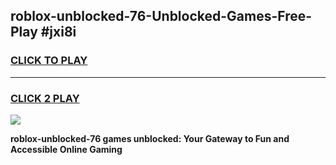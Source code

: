 
## roblox-unblocked-76-Unblocked-Games-Free-Play #jxi8i
<h3>
<a href="https://us.freeplayer.one?title=roblox-unblocked-76&ref=9M">CLICK TO PLAY</a></h3>
<hr>

<h3>
<a href="https://us.freeplayer.one?title=roblox-unblocked-76&ref=9M">CLICK 2 PLAY</a>
  
</h3>

<a href="https://us.freeplayer.one?title=roblox-unblocked-76&ref=9M"><img src="https://clearcache.store/games.png"></a>


**roblox-unblocked-76 games unblocked: Your Gateway to Fun and Accessible Online Gaming**
